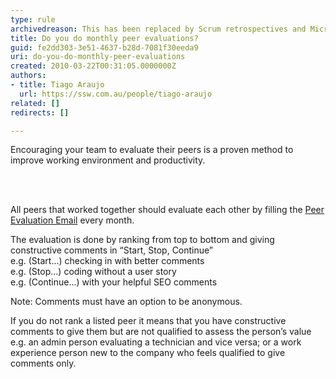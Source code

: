 ```yaml
---
type: rule
archivedreason: This has been replaced by Scrum retrospectives and Microsoft Forms surveys
title: Do you do monthly peer evaluations?
guid: fe2dd303-3e51-4637-b28d-7081f30eeda9
uri: do-you-do-monthly-peer-evaluations
created: 2010-03-22T00:31:05.0000000Z
authors:
- title: Tiago Araujo
  url: https://ssw.com.au/people/tiago-araujo
related: []
redirects: []

---
```



Encouraging your team to evaluate their peers is a proven method to improve working environment and productivity. 

<br><excerpt class='endintro'></excerpt><br>

  <p>All peers&#160;that worked together should evaluate each other by filling the <a href="/Management/RulesToBetterProjectManagement/Documents/PeerEvaluationEmailTemplate.msg" id="Peer Evaluation Email Template" name="Peer Evaluation Email Template" target="_blank">Peer Evaluation Email</a> every month.</p>
<p>The evaluation is done by ranking from top to bottom and giving constructive comments in “Start, Stop, Continue”<br>
e.g. (Start...) checking in with better comments&#160;&#160;<br>
e.g. (Stop...) coding without a user story&#160;&#160; <br>
e.g. (Continue...) with your helpful SEO comments</p>
<p>Note&#58; Comments must have an option to be anonymous.</p>
<p>If you do not rank a listed peer it means that you have constructive comments to give them but are not qualified to assess the person’s value <br>
e.g. an admin person evaluating a technician and vice versa; or a work experience person new to the company who feels qualified to give comments only.</p>



